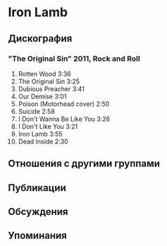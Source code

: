 # Iron Lamb



## Дискография

### "The Original Sin" 2011, Rock and Roll

01.  Rotten Wood 3:36
02.  The Original Sin 3:25
03.  Dubious Preacher 3:41
04.  Our Demise 3:01
05.  Poison (Motorhead cover) 2:50
06.  Suicide 2:58
07.  I Don't Wanna Be Like You 3:26
08.  I Don't Like You 3:21
09.  Iron Lamb 3:55
10.  Dead Inside 2:30


## Отношения с другими группами


## Публикации


## Обсуждения


## Упоминания

